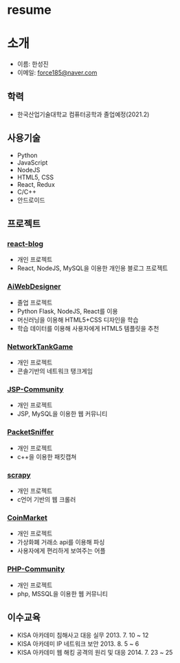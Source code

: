 # resume
# 소개
* 이름: 한성진
* 이메일: force185@naver.com

## 학력
* 한국산업기술대학교 컴퓨터공학과 졸업예정(2021.2)

## 사용기술
* Python
* JavaScript
* NodeJS
* HTML5, CSS
* React, Redux
* C/C++
* 안드로이드

## 프로젝트
### [react-blog](https://github.com/OSUpdate/react-blog)
* 개인 프로젝트
* React, NodeJS, MySQL을 이용한 개인용 블로그 프로젝트

### [AiWebDesigner](https://github.com/OSUpdate/AiWebDesigner)
* 졸업 프로젝트
* Python Flask, NodeJS, React를 이용
* 머신러닝을 이용해 HTML5+CSS 디자인을 학습
* 학습 데이터를 이용해 사용자에게 HTML5 템플릿을 추천

### [NetworkTankGame](https://github.com/OSUpdate/NetworkTankGame)
* 개인 프로젝트
* 콘솔기반의 네트워크 탱크게임

### [JSP-Community](https://github.com/OSUpdate/jsp-community)
* 개인 프로젝트
* JSP, MySQL을 이용한 웹 커뮤니티

### [PacketSniffer](https://github.com/OSUpdate/PacketSniffer)
* 개인 프로젝트
* c++을 이용한 패킷캡쳐

### [scrapy](https://github.com/OSUpdate/scrapy)
* 개인 프로젝트
* c언어 기반의 웹 크롤러

### [CoinMarket](https://github.com/OSUpdate/CoinMarket)
* 개인 프로젝트
* 가상화폐 거래소 api를 이용해 파싱
* 사용자에게 편리하게 보여주는 어플

### [PHP-Community](https://github.com/OSUpdate/php)
* 개인 프로젝트
* php, MSSQL을 이용한 웹 커뮤니티


## 이수교육
* KISA 아카데미 침해사고 대응 실무 2013. 7. 10 ~ 12
* KISA 아카데미 IP 네트워크 보안 2013. 8. 5 ~ 6
* KISA 아카데미 웹 해킹 공격의 원리 및 대응 2014. 7. 23 ~ 25
